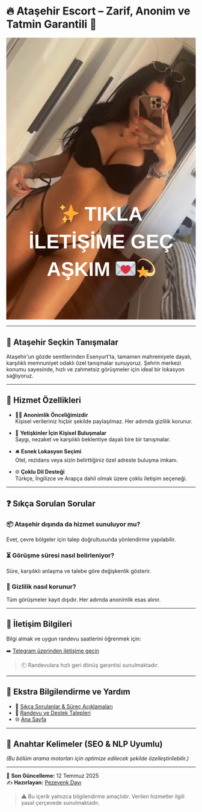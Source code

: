 # 🔥 Ataşehir Escort – Zarif, Anonim ve Tatmin Garantili 🎯

[![Ataşehir Escort Hizmeti için TIKLA](kiz.png)](https://pezevenkdayi.xyz)

---

## 📍 Ataşehir Seçkin Tanışmalar

Ataşehir’un gözde semtlerinden Esenyurt’ta, tamamen mahremiyete dayalı, karşılıklı memnuniyet odaklı özel tanışmalar sunuyoruz. Şehrin merkezi konumu sayesinde, hızlı ve zahmetsiz görüşmeler için ideal bir lokasyon sağlıyoruz.

---

## 🧾 Hizmet Özellikleri

- 🕵️‍♂️ **Anonimlik Önceliğimizdir**  
  Kişisel verileriniz hiçbir şekilde paylaşılmaz. Her adımda gizlilik korunur.

- 👥 **Yetişkinler İçin Kişisel Buluşmalar**  
  Saygı, nezaket ve karşılıklı beklentiye dayalı bire bir tanışmalar.

- 🛎️ **Esnek Lokasyon Seçimi**  
  Otel, rezidans veya sizin belirttiğiniz özel adreste buluşma imkanı.

- 🌐 **Çoklu Dil Desteği**  
  Türkçe, İngilizce ve Arapça dahil olmak üzere çoklu iletişim seçeneği.

---

## ❓ Sıkça Sorulan Sorular

### 📦 Ataşehir dışında da hizmet sunuluyor mu?
Evet, çevre bölgeler için talep doğrultusunda yönlendirme yapılabilir.

### ⏳ Görüşme süresi nasıl belirleniyor?
Süre, karşılıklı anlaşma ve talebe göre değişkenlik gösterir.

### 🔐 Gizlilik nasıl korunur?
Tüm görüşmeler kayıt dışıdır. Her adımda anonimlik esas alınır.

---

## 📲 İletişim Bilgileri

Bilgi almak ve uygun randevu saatlerini öğrenmek için:

➡️ [Telegram üzerinden iletişime geçin](https://pezevenkdayi.xyz)

> 🕘 Randevulara hızlı geri dönüş garantisi sunulmaktadır.

---

## 🔗 Ekstra Bilgilendirme ve Yardım

- 📘 [Sıkça Sorulanlar & Süreç Açıklamaları](https://pezevenkdayi.xyz)  
- 🧾 [Randevu ve Destek Talepleri](https://pezevenkdayi.xyz)  
- 🌐 [Ana Sayfa](https://pezevenkdayi.xyz)

---

## 🧠 Anahtar Kelimeler (SEO & NLP Uyumlu)

*(Bu bölüm arama motorları için optimize edilecek şekilde özelleştirilebilir.)*

---

📅 **Son Güncelleme:** 12 Temmuz 2025  
✍️ **Hazırlayan:** [Pezevenk Dayı](https://pezevenkdayi.xyz)

> ⚠️ Bu içerik yalnızca bilgilendirme amaçlıdır. Verilen hizmetler ilgili yasal çerçevede sunulmaktadır.
